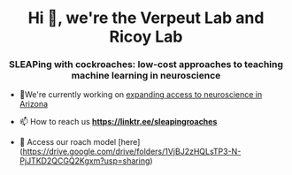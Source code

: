 <h1 align="center">Hi 👋, we're the Verpeut Lab and Ricoy Lab</h1>
<h3 align="center">SLEAPing with cockroaches: low-cost approaches to teaching machine learning in neuroscience</h3>

- 🔭We're currently working on [expanding access to neuroscience in Arizona](https://linktr.ee/sleapingroaches)

- 📫 How to reach us **https://linktr.ee/sleapingroaches**

- 📁 Access our roach model [here] (https://drive.google.com/drive/folders/1VjBJ2zHQLsTP3-N-PjJTKD2QCGQ2Kgxm?usp=sharing)

<p align="left">
</p>
